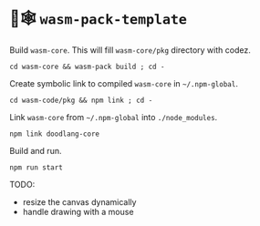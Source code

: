 # 🦀🕸️ `wasm-pack-template`


Build `wasm-core`. This will fill `wasm-core/pkg` directory with codez.

```
cd wasm-core && wasm-pack build ; cd -
```

Create symbolic link to compiled `wasm-core` in `~/.npm-global`.

```
cd wasm-code/pkg && npm link ; cd -
```

Link `wasm-core` from `~/.npm-global` into `./node_modules`.

```
npm link doodlang-core
```

Build and run.

```
npm run start
```

TODO:
  - resize the canvas dynamically
  - handle drawing with a mouse
